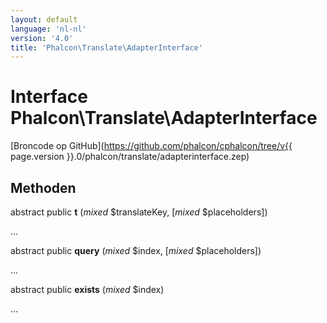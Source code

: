 ```yaml
---
layout: default
language: 'nl-nl'
version: '4.0'
title: 'Phalcon\Translate\AdapterInterface'
---
```

# Interface **Phalcon\Translate\AdapterInterface**

[Broncode op GitHub](https://github.com/phalcon/cphalcon/tree/v{{ page.version }}.0/phalcon/translate/adapterinterface.zep)

## Methoden

abstract public **t** (*mixed* $translateKey, [*mixed* $placeholders])

...

abstract public **query** (*mixed* $index, [*mixed* $placeholders])

...

abstract public **exists** (*mixed* $index)

...